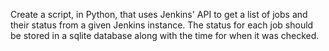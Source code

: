 Create a script, in Python, that uses Jenkins' API to get a list of jobs and their status from a given Jenkins instance. The status for each job should be stored in a sqlite database along with the time for when it was checked.